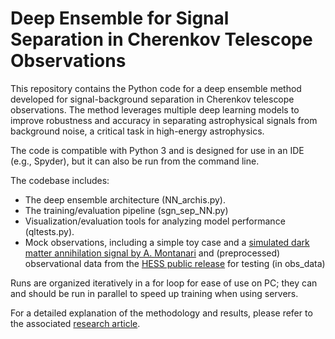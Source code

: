 # Deep Ensemble for Signal Separation in Cherenkov Telescope Observations

This repository contains the Python code for a deep ensemble method developed for signal-background separation in Cherenkov telescope observations. The method leverages multiple deep learning models to improve robustness and accuracy in separating astrophysical signals from background noise, a critical task in high-energy astrophysics.

The code is compatible with Python 3 and is designed for use in an IDE (e.g., Spyder), but it can also be run from the command line.

The codebase includes:

- The deep ensemble architecture (NN_archis.py).
- The training/evaluation pipeline (sgn_sep_NN.py)
- Visualization/evaluation tools for analyzing model performance (qltests.py).
- Mock observations, including a simple toy case and a [simulated dark matter annihilation signal by A. Montanari](https://theses.hal.science/tel-04091290) and (preprocessed) observational data from the [HESS public release](https://www.mpi-hd.mpg.de/HESS/pages/dl3-dr1/) for testing (in obs_data)

Runs are organized iteratively in a for loop for ease of use on PC; they can and should be run in parallel to speed up training when using servers.

For a detailed explanation of the methodology and results, please refer to the associated [research article](https://arxiv.org/abs/2407.01329).
